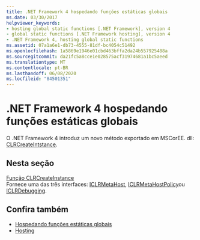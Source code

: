 ```yaml
---
title: .NET Framework 4 hospedando funções estáticas globais
ms.date: 03/30/2017
helpviewer_keywords:
- hosting global static functions [.NET Framework], version 4
- global static functions [.NET Framework hosting], version 4
- .NET Framework 4, hosting global static functions
ms.assetid: 07a1a6e1-db73-4555-81df-bc4054c51492
ms.openlocfilehash: 1a5869e1946e01cbd463bffa2da24b557925488a
ms.sourcegitcommit: da21fc5a8cce1e028575acf31974681a1bc5aeed
ms.translationtype: MT
ms.contentlocale: pt-BR
ms.lasthandoff: 06/08/2020
ms.locfileid: "84501351"
---
```

# <a name="net-framework-4-hosting-global-static-functions"></a>.NET Framework 4 hospedando funções estáticas globais
O .NET Framework 4 introduz um novo método exportado em MSCorEE. dll: [CLRCreateIntstance](clrcreateinstance-function.md).  
  
## <a name="in-this-section"></a>Nesta seção  
 [Função CLRCreateInstance](clrcreateinstance-function.md)  
 Fornece uma das três interfaces: [ICLRMetaHost](iclrmetahost-interface.md), [ICLRMetaHostPolicy](iclrmetahostpolicy-interface.md)ou [ICLRDebugging](../debugging/iclrdebugging-interface.md).  
  
## <a name="see-also"></a>Confira também

- [Hospedando funções estáticas globais](hosting-global-static-functions.md)
- [Hosting](index.md)
